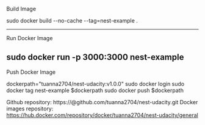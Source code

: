 Build Image

sudo docker build --no-cache --tag=nest-example .

---------------------------------------
Run Docker Image

sudo docker run -p 3000:3000 nest-example
-------------------------------------
Push Docker Image

dockerpath="tuanna2704/nest-udacity:v1.0.0"
sudo docker login
sudo docker tag nest-example $dockerpath
sudo docker push $dockerpath


Github repository: https://@github.com/tuanna2704/nest-udacity.git
Docker images repository: https://hub.docker.com/repository/docker/tuanna2704/nest-udacity/general